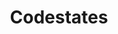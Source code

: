 ---
# Featured tags need to have either the `list` or `grid` layout (PRO only).
layout: list
type: category
# The title of the tag's page.
title: Codestates
# The name of the tag, used in a post's front matter (e.g. tags: [<slug>]).
slug: codestates
sidebar: true
order: 3

# (Optional) Write a short (~150 characters) description of this featured tag.
description: >
  **CodeStates 39기** 활동 기록 공간

# (Optional) You can disable grouping posts by date.
# no_groups: true

# Exclude this example category from the sitemap.
# DON'T USE THIS SETTING IN YOUR CATEGORIES!
image:
  path: /assets/img/new_logo.jpg
---